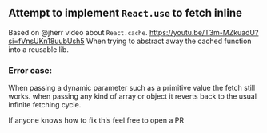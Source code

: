 ## Attempt to implement `React.use` to fetch inline

Based on @jherr video about `React.cache`. 
https://youtu.be/T3m-MZkuadU?si=fVnsUKn18uubUsh5
When trying to abstract away the cached function into a reusable lib.

### Error case:
When passing a dynamic parameter such as a primitive value the fetch still works.
when passing any kind of array or object it reverts back to the usual infinite fetching cycle.

If anyone knows how to fix this feel free to open a PR